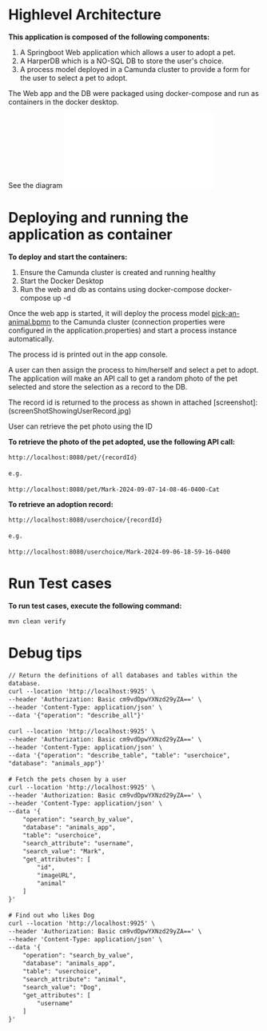 # Highlevel Architecture

**This application is composed of the following components:**


1. A Springboot Web application which allows a user to adopt a pet.
2. A HarperDB which is a NO-SQL DB to store the user's choice.
3. A process model deployed in a Camunda cluster to provide a form for the user to select a pet to adopt.

The Web app and the DB were packaged using docker-compose and run as containers in the docker desktop.

See the diagram ![Pet Adoption App Highlevel Architecture](camundaPetAdoptionApp.pdf)


# Deploying and running the application as container

**To deploy and start the containers:**

1. Ensure the Camunda cluster is created and running healthy
2. Start the Docker Desktop
3. Run the web and db as contains using docker-compose
     docker-compose up -d

Once the web app is started, it will deploy the process model [pick-an-animal.bpmn](src/main/resources/pick-an-animal.bpmn)  to the Camunda cluster (connection properties were configured in the application.properties) and start a process instance automatically.  

The process id is printed out in the app console.

A user can then assign the process to him/herself and select a pet to adopt.  The application will make an API call to get a random photo of the pet selected and store the selection as a record to the DB.

The record id is returned to the process as shown in attached [screenshot]: (screenShotShowingUserRecord.jpg)

User can retrieve the pet photo using the ID

**To retrieve the photo of the pet adopted, use the following API call:**
    
    http://localhost:8080/pet/{recordId}
    
    e.g.
    
    http://localhost:8080/pet/Mark-2024-09-07-14-08-46-0400-Cat
    


**To retrieve an adoption record:**

    http://localhost:8080/userchoice/{recordId}
    
    e.g.
    
    http://localhost:8080/userchoice/Mark-2024-09-06-18-59-16-0400

# Run Test cases
**To run test cases, execute the following command:**

    mvn clean verify

# Debug tips
    // Return the definitions of all databases and tables within the database.
    curl --location 'http://localhost:9925' \
    --header 'Authorization: Basic cm9vdDpwYXNzd29yZA==' \
    --header 'Content-Type: application/json' \
    --data '{"operation": "describe_all"}'
    
    curl --location 'http://localhost:9925' \
    --header 'Authorization: Basic cm9vdDpwYXNzd29yZA==' \
    --header 'Content-Type: application/json' \
    --data '{"operation": "describe_table", "table": "userchoice", "database": "animals_app"}'
    
    # Fetch the pets chosen by a user
    curl --location 'http://localhost:9925' \
    --header 'Authorization: Basic cm9vdDpwYXNzd29yZA==' \
    --header 'Content-Type: application/json' \
    --data '{
        "operation": "search_by_value",
        "database": "animals_app",
        "table": "userchoice",
        "search_attribute": "username",
        "search_value": "Mark",
        "get_attributes": [
            "id",
            "imageURL",
            "animal"
        ]
    }'        
    
    # Find out who likes Dog
    curl --location 'http://localhost:9925' \
    --header 'Authorization: Basic cm9vdDpwYXNzd29yZA==' \
    --header 'Content-Type: application/json' \
    --data '{
        "operation": "search_by_value",
        "database": "animals_app",
        "table": "userchoice",
        "search_attribute": "animal",
        "search_value": "Dog",
        "get_attributes": [
            "username"
        ]
    }'        
